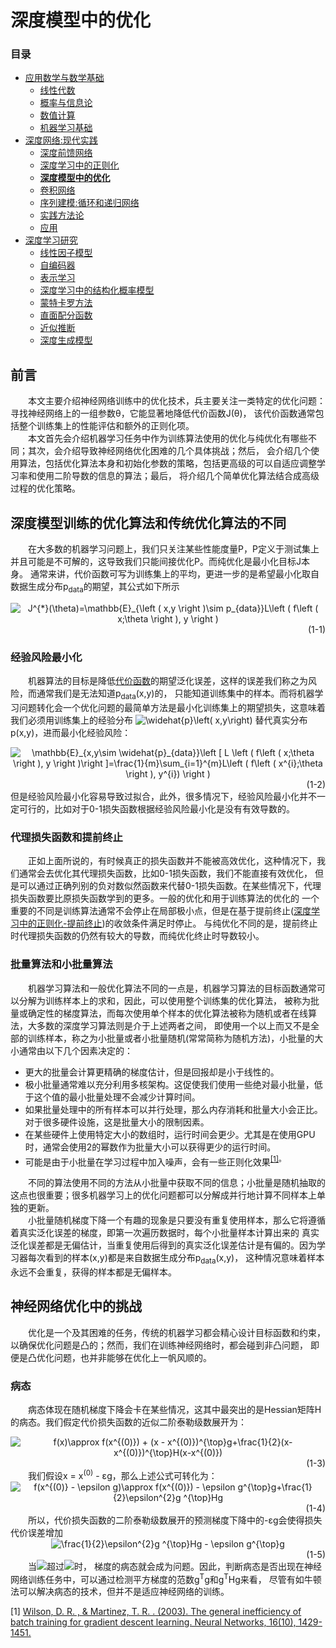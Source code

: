 # 深度模型中的优化
### 目录  
+ [应用数学与数学基础](../应用数学与数学基础/ "../应用数学与数学基础/") 
    + [线性代数](../应用数学与数学基础/线性代数.md "../应用数学与数学基础/线性代数.md")
    + [概率与信息论](../应用数学与数学基础/概率与信息论.md "../应用数学与数学基础/概率与信息论.md") 
    + [数值计算](../应用数学与数学基础/数值计算.md "../应用数学与数学基础/数值计算.md")
    + [机器学习基础](../应用数学与数学基础/机器学习基础.md "../应用数学与数学基础/机器学习基础.md")
+ [深度网络:现代实践](../深度网络：现代实践/ "../深度网络：现代实践/")
    + [深度前馈网络](../深度网络：现代实践/深度前馈网络.md "../深度网络：现代实践/深度前馈网络.md")
    + [深度学习中的正则化](../深度网络：现代实践/深度学习中的正则化.md "../深度网络：现代实践/深度学习中的正则化.md")
    + [**深度模型中的优化**](../深度网络：现代实践/深度模型中的优化.md "../深度网络：现代实践/深度模型中的优化.md")
    + [卷积网络](../深度网络：现代实践/卷积网络.md "../深度网络：现代实践/卷积网络.md")
    + [序列建模:循环和递归网络](../深度网络：现代实践/序列建模：循环和递归网络.md "../深度网络：现代实践/序列建模：循环和递归网络.md")
    + [实践方法论](../深度网络：现代实践/实践方法论.md "../深度网络：现代实践/实践方法论.md")
    + [应用](../深度网络：现代实践/应用.md "../深度网络：现代实践/应用.md")
+ [深度学习研究](../深度学习研究/ "../深度学习研究/")
    + [线性因子模型](../深度学习研究/线性因子模型.md "../深度学习研究/线性因子模型.md")
    + [自编码器](../深度学习研究/自编码器.md "../深度学习研究/自编码器.md")
    + [表示学习](../深度学习研究/表示学习.md "../深度学习研究/表示学习.md")
    + [深度学习中的结构化概率模型](../深度学习研究/深度学习中的结构化概率模型.md "../深度学习研究/深度学习中的结构化概率模型.md")
    + [蒙特卡罗方法](../深度学习研究/蒙特卡罗方法.md "../深度学习研究/蒙特卡罗方法.md")
    + [直面配分函数](../深度学习研究/直面配分函数.md "../深度学习研究/直面配分函数.md")
    + [近似推断](../深度学习研究/近似推断.md "../深度学习研究/近似推断.md")
    + [深度生成模型](../深度学习研究/深度生成模型.md "../深度学习研究/深度生成模型.md")

## 前言
　　本文主要介绍神经网络训练中的优化技术，兵主要关注一类特定的优化问题：寻找神经网络上的一组参数θ，它能显著地降低代价函数J(θ)，
该代价函数通常包括整个训练集上的性能评估和额外的正则化项。  
　　本文首先会介绍机器学习任务中作为训练算法使用的优化与纯优化有哪些不同；其次，会介绍导致神经网络优化困难的几个具体挑战；然后，
会介绍几个使用算法，包括优化算法本身和初始化参数的策略，包括更高级的可以自适应调整学习率和使用二阶导数的信息的算法；最后，
将介绍几个简单优化算法结合成高级过程的优化策略。
## 深度模型训练的优化算法和传统优化算法的不同
　　在大多数的机器学习问题上，我们只关注某些性能度量P，P定义于测试集上并且可能是不可解的，这导致我们只能间接优化P。而纯优化是最小化目标J本身。
通常来讲，代价函数可写为训练集上的平均，更进一步的是希望最小化取自数据生成分布p<sub>data</sub>的期望，其公式如下所示　　
<div align=center name="(1-1)"><img src="https://latex.codecogs.com/gif.latex?J^{*}(\theta)=\mathbb{E}_{\left&space;(&space;x,y&space;\right&space;)\sim&space;p_{data}}L\left&space;(&space;f\left&space;(&space;x;\theta&space;\right&space;),&space;y&space;\right&space;)" title="J^{*}(\theta)=\mathbb{E}_{\left ( x,y \right )\sim p_{data}}L\left ( f\left ( x;\theta \right ), y \right )" /><div align=right>(1-1)</div></div>

### 经验风险最小化
　　机器算法的目标是降低[代价函数](#(1-1))的期望泛化误差，这样的误差我们称之为风险，而通常我们是无法知道p<sub>data</sub>(x,y)的，
只能知道训练集中的样本。而将机器学习问题转化会一个优化问题的最简单方法是最小化训练集上的期望损失，这意味着我们必须用训练集上的经验分布
<a><img src="https://latex.codecogs.com/gif.latex?\widehat{p}\left(&space;x,y\right)" title="\widehat{p}\left( x,y\right)" /></a>
替代真实分布p(x,y)，进而最小化经验风险：  
<div align=center name="(1-2)"><img src="https://latex.codecogs.com/gif.latex?\mathbb{E}_{x,y\sim&space;\widehat{p}_{data}}\left&space;[&space;L&space;\left&space;(&space;f\left&space;(&space;x;\theta&space;\right&space;),&space;y&space;\right&space;)\right&space;]=\frac{1}{m}\sum_{i=1}^{m}L\left&space;(&space;f\left&space;(&space;x^{i};\theta&space;\right&space;),&space;y^{i})&space;\right&space;)" title="\mathbb{E}_{x,y\sim \widehat{p}_{data}}\left [ L \left ( f\left ( x;\theta \right ), y \right )\right ]=\frac{1}{m}\sum_{i=1}^{m}L\left ( f\left ( x^{i};\theta \right ), y^{i}) \right )" /><div align=right>(1-2)</div></div>  
但是经验风险最小化容易导致过拟合，此外，很多情况下，经验风险最小化并不一定可行的，比如对于0-1损失函数根据经验风险最小化是没有有效导数的。

### 代理损失函数和提前终止
　　正如上面所说的，有时候真正的损失函数并不能被高效优化，这种情况下，我们通常会去优化其代理损失函数，比如0-1损失函数，我们不能直接有效优化，
但是可以通过正确列别的负对数似然函数来代替0-1损失函数。在某些情况下，代理损失函数要比原损失函数学到的更多。一般的优化和用于训练算法的优化的
一个重要的不同是训练算法通常不会停止在局部极小点，但是在基于提前终止([深度学习中的正则化-提前终止](./深度学习中的正则化.md#提前终止))的收敛条件满足时停止。
与纯优化不同的是，提前终止时代理损失函数的仍然有较大的导数，而纯优化终止时导数较小。

### 批量算法和小批量算法
　　机器学习算法和一般优化算法不同的一点是，机器学习算法的目标函数通常可以分解为训练样本上的求和，因此，可以使用整个训练集的优化算法，
被称为批量或确定性的梯度算法，而每次使用单个样本的优化算法被称为随机或者在线算法，大多数的深度学习算法则是介于上述两者之间，
即使用一个以上而又不是全部的训练样本，称之为小批量或者小批量随机(常常简称为随机方法)，小批量的大小通常由以下几个因素决定的：  

+ 更大的批量会计算更精确的梯度估计，但是回报却是小于线性的。
+ 极小批量通常难以充分利用多核架构。这促使我们使用一些绝对最小批量，低于这个值的最小批量处理不会减少计算时间。
+ 如果批量处理中的所有样本可以并行处理，那么内存消耗和批量大小会正比。对于很多硬件设施，这是批量大小的限制因素。
+ 在某些硬件上使用特定大小的数组时，运行时间会更少。尤其是在使用GPU时，通常会使用2的幂数作为批量大小可以获得更少的运行时间。
+ 可能是由于小批量在学习过程中加入噪声，会有一些正则化效果<sup>[\[1\]](#footnote1)。  
  
　　不同的算法使用不同的方法从小批量中获取不同的信息；小批量是随机抽取的这点也很重要；很多机器学习上的优化问题都可以分解成并行地计算不同样本上单独的更新。  
　　小批量随机梯度下降一个有趣的现象是只要没有重复使用样本，那么它将遵循着真实泛化误差的梯度，即第一次遍历数据时，每个小批量样本计算出来的
真实泛化误差都是无偏估计，当重复使用后得到的真实泛化误差估计是有偏的。因为学习器每次看到的样本(x,y)都是来自数据生成分布p<sub>data</sub>(x,y)，
这种情况意味着样本永远不会重复，获得的样本都是无偏样本。
## 神经网络优化中的挑战
　　优化是一个及其困难的任务，传统的机器学习都会精心设计目标函数和约束，以确保优化问题是凸的；然而，我们在训练神经网络时，都会碰到非凸问题，
即便是凸优化问题，也并非能够在优化上一帆风顺的。
### 病态
　　病态体现在随机梯度下降会卡在某些情况，这其中最突出的是Hessian矩阵H的病态。我们假定代价损失函数的近似二阶泰勒级数展开为：  
<div align=center name="(1-3)"><img src="https://latex.codecogs.com/gif.latex?f(x)\approx&space;f(x^{(0)})&space;&plus;&space;(x&space;-&space;x^{(0)})^{\top}g&plus;\frac{1}{2}(x-x^{(0)})^{\top}H(x-x^{(0)})" title="f(x)\approx f(x^{(0)}) + (x - x^{(0)})^{\top}g+\frac{1}{2}(x-x^{(0)})^{\top}H(x-x^{(0)})" /><div align=right>(1-3)</div></div>  
　　我们假设x = x<sup>(0)</sup> - εg，那么上述公式可转化为：  
<div align=center name="(1-4)"><img src="https://latex.codecogs.com/gif.latex?f(x^{(0)}&space;-&space;\epsilon&space;g)\approx&space;f(x^{(0)})&space;-&space;\epsilon&space;g^{\top}g&plus;\frac{1}{2}\epsilon^{2}g&space;^{\top}Hg" title="f(x^{(0)} - \epsilon g)\approx f(x^{(0)}) - \epsilon g^{\top}g+\frac{1}{2}\epsilon^{2}g ^{\top}Hg" /><div align=right>(1-4)</div></div>  
　　所以，代价损失函数的二阶泰勒级数展开的预测梯度下降中的-εg会使得损失代价误差增加  
<div align=center name="(1-5)"><img src="https://latex.codecogs.com/gif.latex?\frac{1}{2}\epsilon^{2}g&space;^{\top}Hg&space;-&space;\epsilon&space;g^{\top}g" title="\frac{1}{2}\epsilon^{2}g ^{\top}Hg - \epsilon g^{\top}g" /><div align=right>(1-5)</div></div>   
　　当<img src="https://latex.codecogs.com/gif.latex?\inline&space;\small&space;\frac{1}{2}\epsilon^{2}g^{\top}Hg">超过<img src="https://latex.codecogs.com/gif.latex?\inline&space;\small&space;\epsilon&space;g^{\top}g">时，
梯度的病态就会成为问题。因此，判断病态是否出现在神经网络训练任务中，可以通过检测平方梯度的范数g<sup>T</sup>g和g<sup>T</sup>Hg来看，
尽管有如牛顿法可以解决病态的技术，但并不是适应神经网络的训练。

<a name="footnote1">\[1\]</a> [Wilson, D. R. , & Martinez, T. R. . (2003). The general inefficiency of batch training for gradient descent learning. Neural Networks, 16(10), 1429-1451.](http://xueshu.baidu.com/usercenter/paper/show?paperid=0fc821159b2985ccd03c0f28a611aadc&site=xueshu_se)



